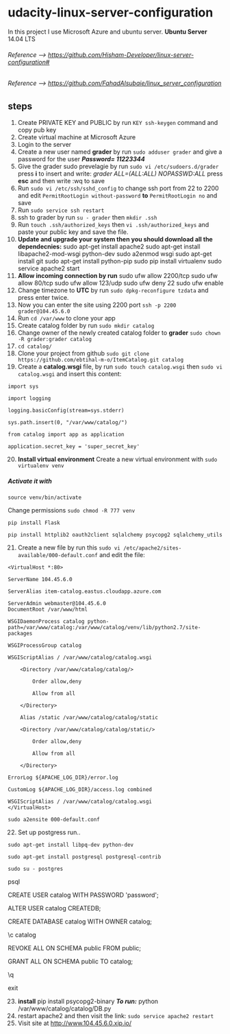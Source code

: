 #  udacity-linux-server-configuration
In this project I use Microsoft Azure and ubuntu server.
**Ubuntu Server** 14.04 LTS
###### Reference --> https://github.com/Hisham-Developer/linux-server-configuration#
###### Reference --> https://github.com/FahadAlsubaie/linux_server_configuration

## steps
 1. Create PRIVATE KEY and PUBLIC by run `KEY ssh-keygen` command and copy pub key   
 2. Create virtual machine at Microsoft Azure
 3. Login to the server
 4. Create a new user named **grader** by run `sudo adduser grader` and give a password for the user ***Password= 11223344***
 5. Give the grader sudo prevelagie by run `sudo vi /etc/sudoers.d/grader` 
 press **i** to insert and write: *grader ALL=(ALL:ALL) NOPASSWD:ALL*
press **esc** and then write :wq to save
6. Run `sudo vi /etc/ssh/sshd_config`  to change ssh port from 22 to 2200 and edit `PermitRootLogin without-password` **to** `PermitRootLogin no` and save 
7. Run `sudo service ssh restart` 
8. ssh to grader by run `su - grader` then `mkdir .ssh`
9.  Run `touch .ssh/authorized_keys` then `vi .ssh/authorized_keys` and paste your public key and save the file.
10. **Update and upgrade your system then you should download all the dependecnies:** 
    sudo apt-get install apache2 
    sudo apt-get install libapache2-mod-wsgi python-dev 
    sudo a2enmod wsgi 
    sudo apt-get install git 
    sudo apt-get install python-pip 
    sudo pip install virtualenv 
    sudo service apache2 start 
11. **Allow incoming connection by run** 
    sudo ufw allow 2200/tcp 
    sudo ufw allow 80/tcp 
    sudo ufw allow 123/udp 
    sudo ufw deny 22
    sudo ufw enable 
12. Change timezone to **UTC** by run `sudo dpkg-reconfigure tzdata` and press enter twice.
13.  Now you can enter the site using 2200 port  `ssh -p 2200 grader@104.45.6.0`
14. Run `cd /var/www` to clone your app 
15. Create catalog folder by run `sudo mkdir catalog` 
16. Change owner of the newly created catalog folder to **grader** `sudo chown -R grader:grader catalog`
17. `cd catalog/`
18. Clone your project from github `sudo git clone https://github.com/ebtihal-m-o/ItemCatalog.git catalog`
19. Create a **catalog.wsgi**  file, by run `sudo touch catalog.wsgi`  then `sudo vi catalog.wsgi` and insert  this content:
```
import sys 

import logging 

logging.basicConfig(stream=sys.stderr) 

sys.path.insert(0, "/var/www/catalog/") 

from catalog import app as application 

application.secret_key = 'super_secret_key' 
```
20. **Install virtual environment**
Create a new virtual environment with `sudo virtualenv venv` 
##### Activate it with

    source venv/bin/activate

Change permissions `sudo chmod -R 777 venv`

    pip install Flask
    
    pip install httplib2 oauth2client sqlalchemy psycopg2 sqlalchemy_utils
21. Create a new file by run this  `sudo vi /etc/apache2/sites-available/000-default.conf`  and edit the file:
```
<VirtualHost *:80>  

ServerName 104.45.6.0

ServerAlias item-catalog.eastus.cloudapp.azure.com 

ServerAdmin webmaster@104.45.6.0
DocumentRoot /var/www/html 

WSGIDaemonProcess catalog python-path=/var/www/catalog:/var/www/catalog/venv/lib/python2.7/site-packages 

WSGIProcessGroup catalog  

WSGIScriptAlias / /var/www/catalog/catalog.wsgi 

    <Directory /var/www/catalog/catalog/> 

        Order allow,deny 
    
        Allow from all 
    
    </Directory> 

    Alias /static /var/www/catalog/catalog/static 

    <Directory /var/www/catalog/catalog/static/> 

        Order allow,deny 
    
        Allow from all 
    
	</Directory> 

ErrorLog ${APACHE_LOG_DIR}/error.log 

CustomLog ${APACHE_LOG_DIR}/access.log combined 

WSGIScriptAlias / /var/www/catalog/catalog.wsgi 
</VirtualHost> 
```
```
sudo a2ensite 000-default.conf 
```
22. Set up postgress run..
```
sudo apt-get install libpq-dev python-dev  

sudo apt-get install postgresql postgresql-contrib 

sudo su - postgres 
```
psql

CREATE USER catalog WITH PASSWORD 'password';

ALTER USER catalog CREATEDB;

CREATE DATABASE catalog WITH OWNER catalog;

\c catalog

REVOKE ALL ON SCHEMA public FROM public;

GRANT ALL ON SCHEMA public TO catalog;

\q

exit

23.  **install** pip install psycopg2-binary ***To run:***
python /var/www/catalog/catalog/DB.py
24. restart apache2 and then visit the link: `sudo service apache2 restart`
25.  Visit site at http://www.104.45.6.0.xip.io/
